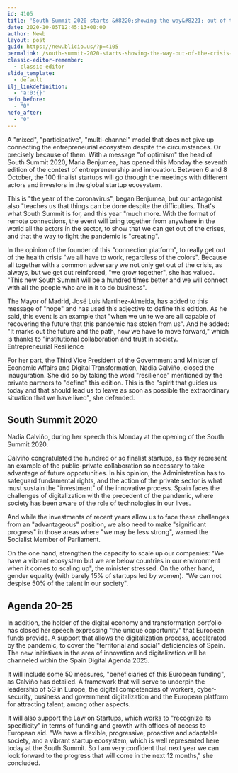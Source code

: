 ```yaml
---
id: 4105
title: 'South Summit 2020 starts &#8220;showing the way&#8221; out of the crisis by innovating'
date: 2020-10-05T12:45:13+00:00
author: Newb
layout: post
guid: https://new.blicio.us/?p=4105
permalink: /south-summit-2020-starts-showing-the-way-out-of-the-crisis-by-innovating/
classic-editor-remember:
  - classic-editor
slide_template:
  - default
ilj_linkdefinition:
  - 'a:0:{}'
hefo_before:
  - "0"
hefo_after:
  - "0"
---
```

A "mixed", "participative", "multi-channel" model that does not give up connecting the entrepreneurial ecosystem despite the circumstances. Or precisely because of them. With a message "of optimism" the head of South Summit 2020, Maria Benjumea, has opened this Monday the seventh edition of the contest of entrepreneurship and innovation. Between 6 and 8 October, the 100 finalist startups will go through the meetings with different actors and investors in the global startup ecosystem.

This is "the year of the coronavirus", began Benjumea, but our antagonist also "teaches us that things can be done despite the difficulties. That's what South Summit is for, and this year "much more. With the format of remote connections, the event will bring together from anywhere in the world all the actors in the sector, to show that we can get out of the crises, and that the way to fight the pandemic is "creating".

In the opinion of the founder of this "connection platform", to really get out of the health crisis "we all have to work, regardless of the colors". Because all together with a common adversary we not only get out of the crisis, as always, but we get out reinforced, "we grow together", she has valued. "This new South Summit will be a hundred times better and we will connect with all the people who are in it to do business".

The Mayor of Madrid, José Luis Martínez-Almeida, has added to this message of "hope" and has used this adjective to define this edition. As he said, this event is an example that "when we unite we are all capable of recovering the future that this pandemic has stolen from us". And he added: "It marks out the future and the path, how we have to move forward," which is thanks to "institutional collaboration and trust in society.  
Entrepreneurial Resilience

For her part, the Third Vice President of the Government and Minister of Economic Affairs and Digital Transformation, Nadia Calviño, closed the inauguration. She did so by taking the word "resilience" mentioned by the private partners to "define" this edition. This is the "spirit that guides us today and that should lead us to leave as soon as possible the extraordinary situation that we have lived", she defended.

## South Summit 2020

Nadia Calviño, during her speech this Monday at the opening of the South Summit 2020.

Calviño congratulated the hundred or so finalist startups, as they represent an example of the public-private collaboration so necessary to take advantage of future opportunities. In his opinion, the Administration has to safeguard fundamental rights, and the action of the private sector is what must sustain the "investment" of the innovative process. Spain faces the challenges of digitalization with the precedent of the pandemic, where society has been aware of the role of technologies in our lives.

And while the investments of recent years allow us to face these challenges from an "advantageous" position, we also need to make "significant progress" in those areas where "we may be less strong", warned the Socialist Member of Parliament.

On the one hand, strengthen the capacity to scale up our companies: "We have a vibrant ecosystem but we are below countries in our environment when it comes to scaling up", the minister stressed. On the other hand, gender equality (with barely 15% of startups led by women). "We can not despise 50% of the talent in our society".

## Agenda 20-25

In addition, the holder of the digital economy and transformation portfolio has closed her speech expressing "the unique opportunity" that European funds provide. A support that allows the digitalization process, accelerated by the pandemic, to cover the "territorial and social" deficiencies of Spain. The new initiatives in the area of innovation and digitalization will be channeled within the Spain Digital Agenda 2025.

It will include some 50 measures, "beneficiaries of this European funding", as Calviño has detailed. A framework that will serve to underpin the leadership of 5G in Europe, the digital competencies of workers, cyber-security, business and government digitalization and the European platform for attracting talent, among other aspects.

It will also support the Law on Startups, which works to "recognize its specificity" in terms of funding and growth with offices of access to European aid. "We have a flexible, progressive, proactive and adaptable society, and a vibrant startup ecosystem, which is well represented here today at the South Summit. So I am very confident that next year we can look forward to the progress that will come in the next 12 months," she concluded.